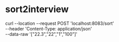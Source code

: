 # sort2interview
curl --location --request POST 'localhost:8083/sort' \
--header 'Content-Type: application/json' \
--data-raw '["22.3","22","1","100"]'
